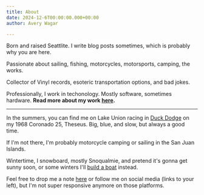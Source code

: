 ```yaml
---
title: About
date: 2024-12-6T00:00:00.000+00:00
author: Avery Wagar

---
```


Born and raised Seattlite. I write blog posts sometimes, which is probably why you are here.

Passionate about sailing, fishing, motorcycles, motorsports, camping, the works.

Collector of Vinyl records, esoteric transportation options, and bad jokes.

Professionally, I work in techonology. Mostly software, sometimes hardware. **Read more about my work [here](/work).**

---

In the summers, you can find me on Lake Union racing in [Duck Dodge](http://www.duckdodge.org/) on my 1968 Coronado 25, Theseus. Big, blue, and slow, but always a good time.

If I'm not there, I'm probably motorcycle camping or sailing in the San Juan Islands.

Wintertime, I snowboard, mostly Snoqualmie, and pretend it's gonna get sunny soon, or some winters I'll [build a boat](/post/ariadne) instead.

Feel free to drop me a note [here](/contact) or follow me on social media (links to your left), but I'm not super responsive anymore on those platforms.
